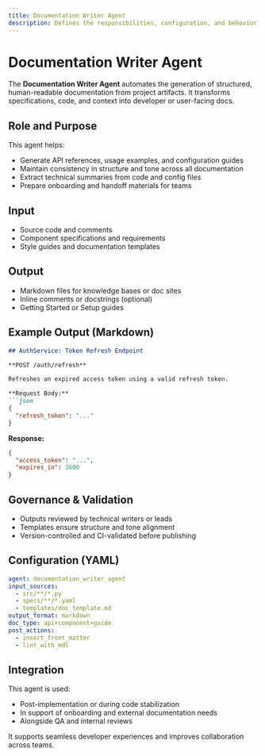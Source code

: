 ```yaml
---
title: Documentation Writer Agent
description: Defines the responsibilities, configuration, and behavior of the Documentation Writer Agent in HUG AI.
---
```


# Documentation Writer Agent

The **Documentation Writer Agent** automates the generation of structured, human-readable documentation from project artifacts. It transforms specifications, code, and context into developer or user-facing docs.

## Role and Purpose

This agent helps:

- Generate API references, usage examples, and configuration guides
- Maintain consistency in structure and tone across all documentation
- Extract technical summaries from code and config files
- Prepare onboarding and handoff materials for teams

## Input

- Source code and comments
- Component specifications and requirements
- Style guides and documentation templates

## Output

- Markdown files for knowledge bases or doc sites
- Inline comments or docstrings (optional)
- Getting Started or Setup guides

## Example Output (Markdown)

```markdown
## AuthService: Token Refresh Endpoint

**POST /auth/refresh**

Refreshes an expired access token using a valid refresh token.

**Request Body:**
```json
{
  "refresh_token": "..."
}
```

**Response:**
```json
{
  "access_token": "...",
  "expires_in": 3600
}
```


## Governance & Validation

- Outputs reviewed by technical writers or leads
- Templates ensure structure and tone alignment
- Version-controlled and CI-validated before publishing

## Configuration (YAML)

```yaml
agent: documentation_writer_agent
input_sources:
  - src/**/*.py
  - specs/**/*.yaml
  - templates/doc_template.md
output_format: markdown
doc_type: api+component+guide
post_actions:
  - insert_front_matter
  - lint_with_mdl
```

## Integration

This agent is used:

- Post-implementation or during code stabilization
- In support of onboarding and external documentation needs
- Alongside QA and internal reviews

It supports seamless developer experiences and improves collaboration across teams.
